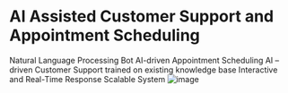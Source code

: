 # AI Assisted Customer Support and Appointment Scheduling
Natural Language Processing Bot 
AI-driven Appointment Scheduling 
AI – driven Customer Support trained on existing knowledge base
Interactive and Real-Time Response 
Scalable System 
![image](https://github.com/pyserve/AI-Assisted-Customer-Support-and-Scheduling/assets/35804798/b454f818-926c-43b4-a560-bdaf843f7ba5)

